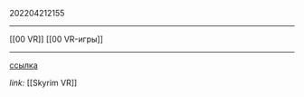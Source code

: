 202204212155
***
[[00 VR]] [[00 VR-игры]]
***
[ссылка](https://dtf.ru/games/1156222-v-skyrim-vr-dobavili-podderzhku-realistichnoy-fiziki-mozhno-gladit-kuric-tancevat-s-sobakami-i-tolkat-npc)

*link:*
 [[Skyrim VR]]
